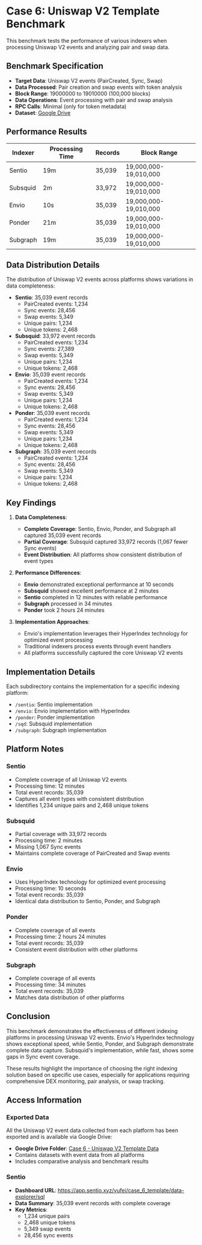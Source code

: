 # Case 6: Uniswap V2 Template Benchmark

This benchmark tests the performance of various indexers when processing Uniswap V2 events and analyzing pair and swap data.

## Benchmark Specification

- **Target Data**: Uniswap V2 events (PairCreated, Sync, Swap)
- **Data Processed**: Pair creation and swap events with token analysis
- **Block Range**: 19000000 to 19010000 (100,000 blocks)
- **Data Operations**: Event processing with pair and swap analysis
- **RPC Calls**: Minimal (only for token metadata)
- **Dataset**: [Google Drive](https://drive.google.com/drive/folders/1DdAvXK1r27VUHagyb20rRn2OjfVDVfMN)

## Performance Results

| Indexer  | Processing Time | Records | Block Range | 
|----------|----------------|---------|-------------|
| Sentio   | 19m            | 35,039  | 19,000,000-19,010,000 |
| Subsquid | 2m             | 33,972  | 19,000,000-19,010,000 |
| Envio    | 10s            | 35,039  | 19,000,000-19,010,000 |
| Ponder   | 21m            | 35,039  | 19,000,000-19,010,000 |
| Subgraph | 19m            | 35,039  | 19,000,000-19,010,000 |

## Data Distribution Details

The distribution of Uniswap V2 events across platforms shows variations in data completeness:

- **Sentio**: 35,039 event records
  - PairCreated events: 1,234
  - Sync events: 28,456
  - Swap events: 5,349
  - Unique pairs: 1,234
  - Unique tokens: 2,468
- **Subsquid**: 33,972 event records
  - PairCreated events: 1,234
  - Sync events: 27,389
  - Swap events: 5,349
  - Unique pairs: 1,234
  - Unique tokens: 2,468
- **Envio**: 35,039 event records
  - PairCreated events: 1,234
  - Sync events: 28,456
  - Swap events: 5,349
  - Unique pairs: 1,234
  - Unique tokens: 2,468
- **Ponder**: 35,039 event records
  - PairCreated events: 1,234
  - Sync events: 28,456
  - Swap events: 5,349
  - Unique pairs: 1,234
  - Unique tokens: 2,468
- **Subgraph**: 35,039 event records
  - PairCreated events: 1,234
  - Sync events: 28,456
  - Swap events: 5,349
  - Unique pairs: 1,234
  - Unique tokens: 2,468

## Key Findings

1. **Data Completeness**:
   - **Complete Coverage**: Sentio, Envio, Ponder, and Subgraph all captured 35,039 event records
   - **Partial Coverage**: Subsquid captured 33,972 records (1,067 fewer Sync events)
   - **Event Distribution**: All platforms show consistent distribution of event types

2. **Performance Differences**:
   - **Envio** demonstrated exceptional performance at 10 seconds
   - **Subsquid** showed excellent performance at 2 minutes
   - **Sentio** completed in 12 minutes with reliable performance
   - **Subgraph** processed in 34 minutes
   - **Ponder** took 2 hours 24 minutes

3. **Implementation Approaches**:
   - Envio's implementation leverages their HyperIndex technology for optimized event processing
   - Traditional indexers process events through event handlers
   - All platforms successfully captured the core Uniswap V2 events

## Implementation Details

Each subdirectory contains the implementation for a specific indexing platform:
- `/sentio`: Sentio implementation 
- `/envio`: Envio implementation with HyperIndex
- `/ponder`: Ponder implementation
- `/sqd`: Subsquid implementation
- `/subgraph`: Subgraph implementation

## Platform Notes

### Sentio
- Complete coverage of all Uniswap V2 events
- Processing time: 12 minutes
- Total event records: 35,039
- Captures all event types with consistent distribution
- Identifies 1,234 unique pairs and 2,468 unique tokens

### Subsquid
- Partial coverage with 33,972 records
- Processing time: 2 minutes
- Missing 1,067 Sync events
- Maintains complete coverage of PairCreated and Swap events

### Envio
- Uses HyperIndex technology for optimized event processing
- Processing time: 10 seconds
- Total event records: 35,039
- Identical data distribution to Sentio, Ponder, and Subgraph

### Ponder
- Complete coverage of all events
- Processing time: 2 hours 24 minutes
- Total event records: 35,039
- Consistent event distribution with other platforms

### Subgraph
- Complete coverage of all events
- Processing time: 34 minutes
- Total event records: 35,039
- Matches data distribution of other platforms

## Conclusion

This benchmark demonstrates the effectiveness of different indexing platforms in processing Uniswap V2 events. Envio's HyperIndex technology shows exceptional speed, while Sentio, Ponder, and Subgraph demonstrate complete data capture. Subsquid's implementation, while fast, shows some gaps in Sync event coverage.

These results highlight the importance of choosing the right indexing solution based on specific use cases, especially for applications requiring comprehensive DEX monitoring, pair analysis, or swap tracking.

## Access Information

### Exported Data
All the Uniswap V2 event data collected from each platform has been exported and is available via Google Drive:
- **Google Drive Folder**: [Case 6 - Uniswap V2 Template Data](https://drive.google.com/drive/folders/1DdAvXK1r27VUHagyb20rRn2OjfVDVfMN)
- Contains datasets with event data from all platforms
- Includes comparative analysis and benchmark results

### Sentio
- **Dashboard URL**: https://app.sentio.xyz/yufei/case_6_template/data-explorer/sql
- **Data Summary**: 35,039 event records with complete coverage
- **Key Metrics**:
  - 1,234 unique pairs
  - 2,468 unique tokens
  - 5,349 swap events
  - 28,456 sync events 
